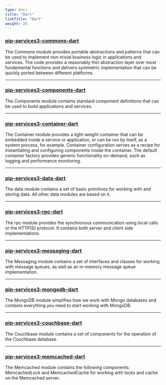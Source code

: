```yaml
---
type: docs
title: "Dart"
linkTitle: "Dart"
weight: 20
---
```


### [pip-services3-commons-dart](pip-services3-commons)

The Commons module provides portable abstractions and patterns that can be used to implement non-trivial business logic in applications and services. The code provides a reasonably thin abstraction layer over most fundamental functions and delivers symmetric implementation that can be quickly ported between different platforms.

---

### [pip-services3-components-dart](pip-services3-components)

The Components module contains standard component definitions that can be used to build applications and services.

---

### [pip-services3-container-dart]()

The Container module provides a light-weight container that can be embedded inside a service or application, or can be run by itself, as a system process, for example. Container configuration serves as a recipe for instantiating and configuring components inside the container.
The default container factory provides generic functionality on-demand, such as logging and performance monitoring.

---

### [pip-services3-data-dart]()

The data module contains a set of basic primitives for working with and storing data. All other data modules are based on it.

---

### [pip-services3-rpc-dart]()

The rpc module provides the synchronous communication using local calls or the HTTP(S) protocol. It contains both server and client side implementations.

---

### [pip-services3-messaging-dart]()

The Messaging module contains a set of interfaces and classes for working with message queues, as well as an in-memory message queue implementation. 

---

### [pip-services3-mongodb-dart]()

The MongoDB module simplifies how we work with Mongo databases and contains everything you need to start working with MongoDB.

---

### [pip-services3-couchbase-dart]()

The Couchbase module contains a set of components for the operation of the Couchbase database.

---

### [pip-services3-memcached-dart]()

The Memcached module contains the following components: MemcachedLock and MemcachedCache for working with locks and cache on the Memcached server.